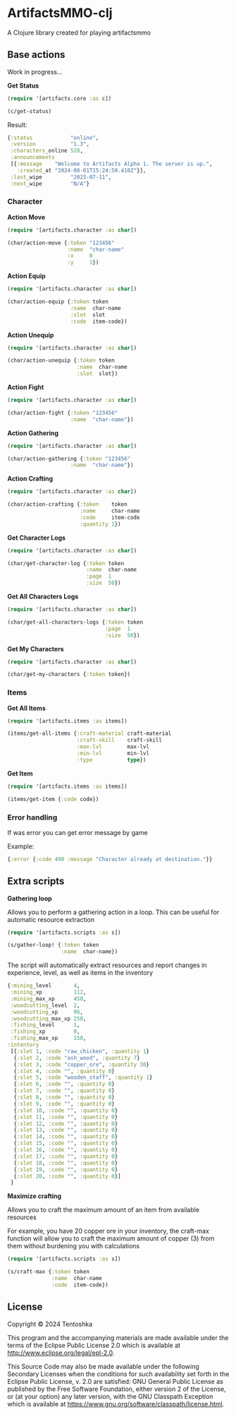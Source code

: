 # ArtifactsMMO-clj 

A Clojure library created for playing artifactsmmo

## Base actions

Work in progress...

**Get Status**

``` clojure
(require '[artifacts.core :as c])

(c/get-status)
```

Result:

``` clojure
{:status            "online",
 :version           "1.3",
 :characters_online 528,
 :announcements
 [{:message    "Welcome to Artifacts Alpha 1. The server is up.",
   :created_at "2024-08-01T15:24:50.410Z"}],
 :last_wipe         "2023-07-11",
 :next_wipe         "N/A"}
```


### Character

**Action Move**

``` clojure
(require '[artifacts.character :as char])

(char/action-move {:token "123456"
                   :name  "char-name"
                   :x     0
                   :y     1})
```

**Action Equip**

``` clojure
(require '[artifacts.character :as char])

(char/action-equip {:token token
                    :name  char-name
                    :slot  slot
                    :code  item-code})
```

**Action Unequip**

``` clojure
(require '[artifacts.character :as char])

(char/action-unequip {:token token
                      :name  char-name
                      :slot  slot})
```

**Action Fight**

``` clojure
(require '[artifacts.character :as char])

(char/action-fight {:token "123456"
                    :name  "char-name"})
```

**Action Gathering**

``` clojure
(require '[artifacts.character :as char])

(char/action-gathering {:token "123456"
                    :name  "char-name"})
```

**Action Crafting**

``` clojure
(require '[artifacts.character :as char])

(char/action-crafting {:token    token
                       :name     char-name
                       :code     item-code
                       :quantity 1})
```

**Get Character Logs**

``` clojure
(require '[artifacts.character :as char])

(char/get-character-log {:token token 
                         :name  char-name
                         :page  1
                         :size  50})
```

**Get All Characters Logs**

``` clojure
(require '[artifacts.character :as char])

(char/get-all-characters-logs {:token token
                               :page  1
                               :size  50})
```

**Get My Characters**

``` clojure
(require '[artifacts.character :as char])

(char/get-my-characters {:token token})
```

### Items

**Get All Items**

``` clojure
(require '[artifacts.items :as items])

(items/get-all-items {:craft-material craft-material
                      :craft-skill    craft-skill
                      :max-lvl        max-lvl
                      :min-lvl        min-lvl
                      :type           type})
```

**Get Item**

``` clojure
(require '[artifacts.items :as items])

(items/get-item {:code code})
```

### Error handling

If was error you can get error message by game

Example:

``` clojure
{:error {:code 490 :message "Character already at destination."}}
```

## Extra scripts

**Gathering loop**

Allows you to perform a gathering action in a loop. This can be useful for automatic resource extraction

``` clojure
(require '[artifacts.scripts :as s])

(s/gather-loop! {:token token
                 :name  char-name})
```

The script will automatically extract resources and report changes in experience, level, as well as items in the inventory

``` clojure
{:mining_level       4,
 :mining_xp          112,
 :mining_max_xp      450,
 :woodcutting_level  2,
 :woodcutting_xp     96,
 :woodcutting_max_xp 250,
 :fishing_level      1,
 :fishing_xp         0,
 :fishing_max_xp     150,
:intentory
 [{:slot 1, :code "raw_chicken", :quantity 1}
  {:slot 2, :code "ash_wood", :quantity 7}
  {:slot 3, :code "copper_ore", :quantity 30}
  {:slot 4, :code "", :quantity 0}
  {:slot 5, :code "wooden_staff", :quantity 1}
  {:slot 6, :code "", :quantity 0}
  {:slot 7, :code "", :quantity 0}
  {:slot 8, :code "", :quantity 0}
  {:slot 9, :code "", :quantity 0}
  {:slot 10, :code "", :quantity 0}
  {:slot 11, :code "", :quantity 0}
  {:slot 12, :code "", :quantity 0}
  {:slot 13, :code "", :quantity 0}
  {:slot 14, :code "", :quantity 0}
  {:slot 15, :code "", :quantity 0}
  {:slot 16, :code "", :quantity 0}
  {:slot 17, :code "", :quantity 0}
  {:slot 18, :code "", :quantity 0}
  {:slot 19, :code "", :quantity 0}
  {:slot 20, :code "", :quantity 0}]
 }
```

**Maximize crafting**

Allows you to craft the maximum amount of an item from available resources

For example, you have 20 copper ore in your inventory, the craft-max function will allow you to craft the maximum amount of copper (3) from them without burdening you with calculations

``` clojure
(require '[artifacts.scripts :as s])

(s/craft-max {:token token
              :name  char-name
              :code  item-code})
```

## License

Copyright © 2024 Tentoshka

This program and the accompanying materials are made available under the
terms of the Eclipse Public License 2.0 which is available at
http://www.eclipse.org/legal/epl-2.0.

This Source Code may also be made available under the following Secondary
Licenses when the conditions for such availability set forth in the Eclipse
Public License, v. 2.0 are satisfied: GNU General Public License as published by
the Free Software Foundation, either version 2 of the License, or (at your
option) any later version, with the GNU Classpath Exception which is available
at https://www.gnu.org/software/classpath/license.html.
